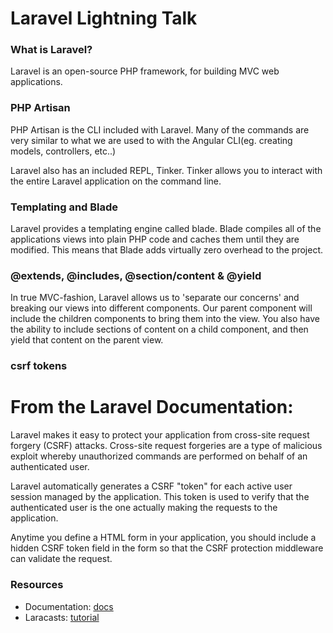 # Laravel Lightning Talk

### What is Laravel?
Laravel is an open-source PHP framework, for building MVC web applications.

### PHP Artisan
PHP Artisan is the CLI included with Laravel. Many of the commands are very similar to what we are used to with the Angular CLI(eg. creating models, controllers, etc..)

Laravel also has an included REPL, Tinker. Tinker allows you to interact with the entire Laravel application on the command line.


### Templating and Blade
Laravel provides a templating engine called blade. Blade compiles all of the applications views into plain PHP code and caches them until they are modified. This means that Blade adds virtually zero overhead to the project.


### @extends, @includes, @section/content & @yield
In true MVC-fashion, Laravel allows us to 'separate our concerns' and breaking our views into different components. Our parent component will include the children components to bring them into the view. You also have the ability to include sections of content on a child component, and then yield that content on the parent view. 


### csrf tokens
# From the Laravel Documentation: 
Laravel makes it easy to protect your application from cross-site request forgery (CSRF) attacks. Cross-site request forgeries are a type of malicious exploit whereby unauthorized commands are performed on behalf of an authenticated user.

Laravel automatically generates a CSRF "token" for each active user session managed by the application. This token is used to verify that the authenticated user is the one actually making the requests to the application.

Anytime you define a HTML form in your application, you should include a hidden CSRF token field in the form so that the CSRF protection middleware can validate the request.

### Resources
* Documentation: [docs](https://laravel.com/docs/5.5)
* Laracasts: [tutorial](https://laracasts.com/series/laravel-from-scratch-2017)